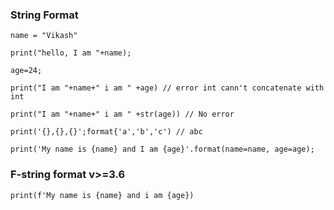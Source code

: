 ### String Format

```
name = "Vikash"

print("hello, I am "+name);

age=24;

print("I am "+name+" i am " +age) // error int cann't concatenate with int

print("I am "+name+" i am " +str(age)) // No error

print('{},{},{}';format{'a','b','c') // abc

print('My name is {name} and I am {age}'.format(name=name, age=age);
```
### F-string format v>=3.6
```
print(f'My name is {name} and i am {age})
```
